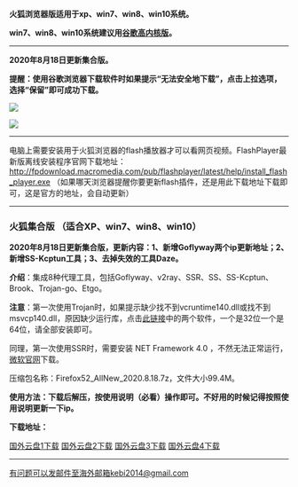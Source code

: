 **火狐浏览器版适用于xp、win7、win8、win10系统。**

**win7、win8、win10系统建议用[谷歌高内核版](https://github.com/Alvin9999/new-pac/wiki/%E9%AB%98%E5%86%85%E6%A0%B8%E7%89%88)。**

***

**2020年8月18日更新集合版。**

**提醒：使用谷歌浏览器下载软件时如果提示“无法安全地下载”，点击上拉选项，选择“保留”即可成功下载。**

![](https://cdn.jsdelivr.net/gh/Alvin9999/pac2/softimag/baoliu3.jpg)

![](https://cdn.jsdelivr.net/gh/Alvin9999/pac2/softimag/baoliu2.jpg)

***

电脑上需要安装用于火狐浏览器的flash播放器才可以看网页视频。FlashPlayer最新版离线安装程序官网下载地址：
http://fpdownload.macromedia.com/pub/flashplayer/latest/help/install_flash_player.exe （如果哪天浏览器提醒你要更新flash插件，还是用此下载地址下载即可，这是官方的地址，会自动更新）

***


### 火狐集合版 （适合XP、win7、win8、win10）

**2020年8月18日更新集合版，更新内容：1、新增Goflyway两个ip更新地址；2、新增SS-Kcptun工具；3、去掉失效的工具Daze。**

**介绍**：集成8种代理工具，包括Goflyway、v2ray、SSR、SS、SS-Kcptun、Brook、Trojan-go、Etgo。

**注意**：第一次使用Trojan时，如果提示缺少找不到vcruntime140.dll或找不到msvcp140.dll，原因缺少运行库，点击[此链接](https://www.microsoft.com/en-us/download/details.aspx?id=48145)中的两个软件，一个是32位一个是64位，请全部安装即可。

同理，第一次使用SSR时，需要安装 NET Framework 4.0 ，不然无法正常运行，[微软官网](https://www.microsoft.com/zh-cn/download/details.aspx?id=17718)下载。

压缩包名称：Firefox52_AllNew_2020.8.18.7z，文件大小99.4M。

**使用方法：下载后解压，按使用说明（必看）操作即可。不好用的时候记得按照使用说明更新一下ip。**

**下载地址：**

[国外云盘1下载](https://tr21.free4444.xyz/Firefox52_AllNew_2020.8.18.7z) 
[国外云盘2下载](http://45.88.43.37/Firefox52_AllNew_2020.8.18.7z) 
[国外云盘3下载](http://45.147.201.142/Firefox52_AllNew_2020.8.18.7z) 
[国外云盘4下载](https://tr11.free4444.xyz/html/2020818/Firefox52_AllNew_2020.8.18.7z) 


***

有问题可以发邮件至海外邮箱kebi2014@gmail.com